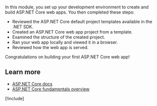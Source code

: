 In this module, you set up your development environment to create and build ASP.NET Core web apps. You then completed these steps:

- Reviewed the ASP.NET Core default project templates available in the .NET SDK.
- Created an ASP.NET Core web app project from a template.
- Examined the structure of the created project.
- Ran your web app locally and viewed it in a browser.
- Reviewed how the web app is served.

Congratulations on building your first ASP.NET Core web app!

## Learn more

- [ASP.NET Core docs](/aspnet/core)
- [ASP.NET Core fundamentals overview](/aspnet/core/fundamentals)


[!include[](../../../includes/dotnet-summary.md)]
